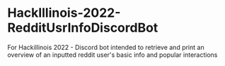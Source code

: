 # HackIllinois-2022-RedditUsrInfoDiscordBot
For Hackillinois 2022 - Discord bot intended to retrieve and print an overview of an inputted reddit user's basic info and popular interactions
